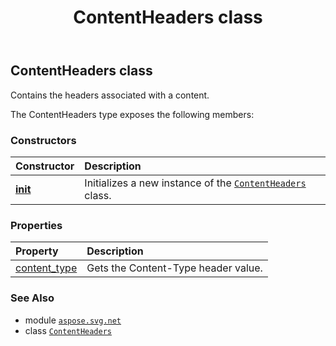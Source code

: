 ﻿---
title: ContentHeaders class
second_title: Aspose.SVG for Python via .NET API References
description: 
type: docs
weight: 30
url: /python-net/aspose.svg.net/contentheaders/
is_root: false
---

## ContentHeaders class

Contains the headers associated with a content.



The ContentHeaders type exposes the following members:

### Constructors
| Constructor | Description |
| :- | :- |
| [__init__](/svg/python-net/aspose.svg.net/contentheaders/__init__/#) | Initializes a new instance of the [`ContentHeaders`](/svg/python-net/aspose.svg.net/contentheaders) class. |


### Properties
| Property | Description |
| :- | :- |
| [content_type](/svg/python-net/aspose.svg.net/contentheaders/content_type) | Gets the Content-Type header value. |



### See Also
* module [`aspose.svg.net`](..)
* class [`ContentHeaders`](/svg/python-net/aspose.svg.net/contentheaders)
